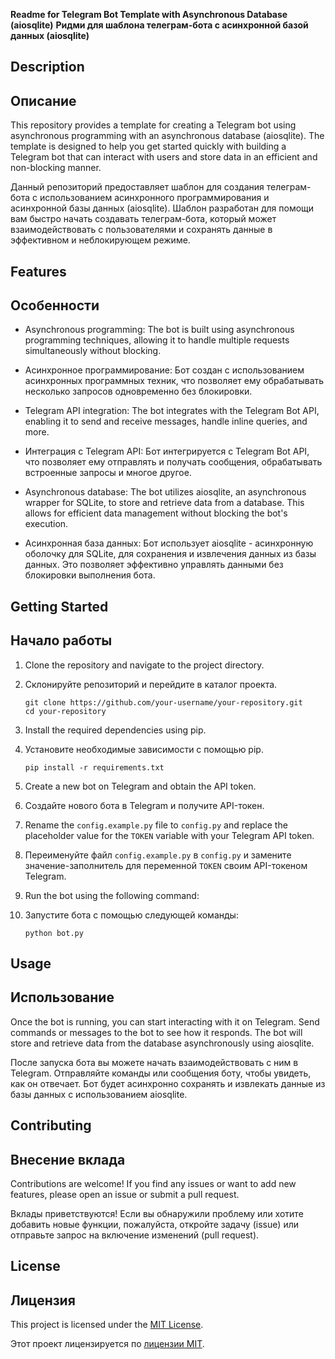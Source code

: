 **Readme for Telegram Bot Template with Asynchronous Database (aiosqlite)**
**Ридми для шаблона телеграм-бота с асинхронной базой данных (aiosqlite)**

## Description
## Описание

This repository provides a template for creating a Telegram bot using asynchronous programming with an asynchronous database (aiosqlite). The template is designed to help you get started quickly with building a Telegram bot that can interact with users and store data in an efficient and non-blocking manner.

Данный репозиторий предоставляет шаблон для создания телеграм-бота с использованием асинхронного программирования и асинхронной базы данных (aiosqlite). Шаблон разработан для помощи вам быстро начать создавать телеграм-бота, который может взаимодействовать с пользователями и сохранять данные в эффективном и неблокирующем режиме.

## Features
## Особенности

- Asynchronous programming: The bot is built using asynchronous programming techniques, allowing it to handle multiple requests simultaneously without blocking.
- Асинхронное программирование: Бот создан с использованием асинхронных программных техник, что позволяет ему обрабатывать несколько запросов одновременно без блокировки.
  
- Telegram API integration: The bot integrates with the Telegram Bot API, enabling it to send and receive messages, handle inline queries, and more.
- Интеграция с Telegram API: Бот интегрируется с Telegram Bot API, что позволяет ему отправлять и получать сообщения, обрабатывать встроенные запросы и многое другое.

- Asynchronous database: The bot utilizes aiosqlite, an asynchronous wrapper for SQLite, to store and retrieve data from a database. This allows for efficient data management without blocking the bot's execution.
- Асинхронная база данных: Бот использует aiosqlite - асинхронную оболочку для SQLite, для сохранения и извлечения данных из базы данных. Это позволяет эффективно управлять данными без блокировки выполнения бота.

## Getting Started
## Начало работы

1. Clone the repository and navigate to the project directory.
1. Склонируйте репозиторий и перейдите в каталог проекта.

   ```
   git clone https://github.com/your-username/your-repository.git
   cd your-repository
   ```

2. Install the required dependencies using pip.
2. Установите необходимые зависимости с помощью pip.

   ```
   pip install -r requirements.txt
   ```

3. Create a new bot on Telegram and obtain the API token.
3. Создайте нового бота в Telegram и получите API-токен.

4. Rename the `config.example.py` file to `config.py` and replace the placeholder value for the `TOKEN` variable with your Telegram API token.
4. Переименуйте файл `config.example.py` в `config.py` и замените значение-заполнитель для переменной `TOKEN` своим API-токеном Telegram.

5. Run the bot using the following command:
5. Запустите бота с помощью следующей команды:

   ```
   python bot.py
   ```

## Usage
## Использование

Once the bot is running, you can start interacting with it on Telegram. Send commands or messages to the bot to see how it responds. The bot will store and retrieve data from the database asynchronously using aiosqlite.

После запуска бота вы можете начать взаимодействовать с ним в Telegram. Отправляйте команды или сообщения боту, чтобы увидеть, как он отвечает. Бот будет асинхронно сохранять и извлекать данные из базы данных с использованием aiosqlite.

## Contributing
## Внесение вклада

Contributions are welcome! If you find any issues or want to add new features, please open an issue or submit a pull request.

Вклады приветствуются! Если вы обнаружили проблему или хотите добавить новые функции, пожалуйста, откройте задачу (issue) или отправьте запрос на включение изменений (pull request).

## License
## Лицензия

This project is licensed under the [MIT License](https://opensource.org/licenses/MIT).

Этот проект лицензируется по [лицензии MIT](https://opensource.org/licenses/MIT).
